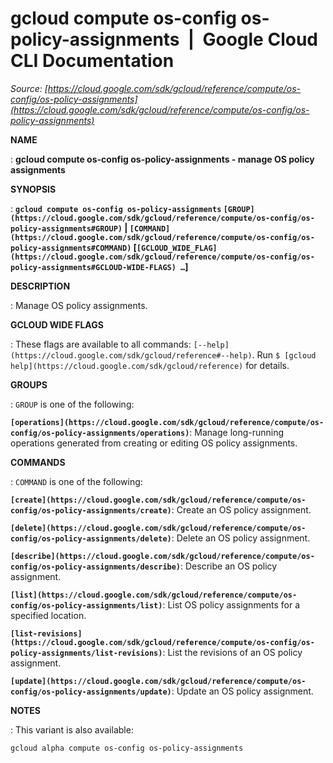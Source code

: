 # gcloud compute os-config os-policy-assignments  |  Google Cloud CLI Documentation

*Source: [https://cloud.google.com/sdk/gcloud/reference/compute/os-config/os-policy-assignments](https://cloud.google.com/sdk/gcloud/reference/compute/os-config/os-policy-assignments)*

**NAME**

: **gcloud compute os-config os-policy-assignments - manage OS policy assignments**

**SYNOPSIS**

: **`gcloud compute os-config os-policy-assignments` `[GROUP](https://cloud.google.com/sdk/gcloud/reference/compute/os-config/os-policy-assignments#GROUP)` | `[COMMAND](https://cloud.google.com/sdk/gcloud/reference/compute/os-config/os-policy-assignments#COMMAND)` [`[GCLOUD_WIDE_FLAG](https://cloud.google.com/sdk/gcloud/reference/compute/os-config/os-policy-assignments#GCLOUD-WIDE-FLAGS) …`]**

**DESCRIPTION**

: Manage OS policy assignments.

**GCLOUD WIDE FLAGS**

: These flags are available to all commands: `[--help](https://cloud.google.com/sdk/gcloud/reference#--help)`.
Run `$ [gcloud help](https://cloud.google.com/sdk/gcloud/reference)` for details.

**GROUPS**

: ``GROUP`` is one of the following:

**`[operations](https://cloud.google.com/sdk/gcloud/reference/compute/os-config/os-policy-assignments/operations)`**:
Manage long-running operations generated from creating or editing OS policy
assignments.

**COMMANDS**

: ``COMMAND`` is one of the following:

**`[create](https://cloud.google.com/sdk/gcloud/reference/compute/os-config/os-policy-assignments/create)`**:
Create an OS policy assignment.

**`[delete](https://cloud.google.com/sdk/gcloud/reference/compute/os-config/os-policy-assignments/delete)`**:
Delete an OS policy assignment.

**`[describe](https://cloud.google.com/sdk/gcloud/reference/compute/os-config/os-policy-assignments/describe)`**:
Describe an OS policy assignment.

**`[list](https://cloud.google.com/sdk/gcloud/reference/compute/os-config/os-policy-assignments/list)`**:
List OS policy assignments for a specified location.

**`[list-revisions](https://cloud.google.com/sdk/gcloud/reference/compute/os-config/os-policy-assignments/list-revisions)`**:
List the revisions of an OS policy assignment.

**`[update](https://cloud.google.com/sdk/gcloud/reference/compute/os-config/os-policy-assignments/update)`**:
Update an OS policy assignment.

**NOTES**

: This variant is also available:

```
gcloud alpha compute os-config os-policy-assignments
```